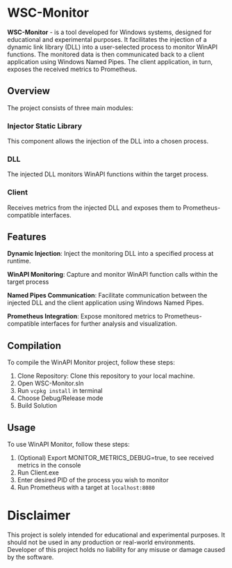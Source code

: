 # WSC-Monitor
**WSC-Monitor** - is a tool developed for Windows systems, designed for educational and experimental purposes. It facilitates the injection of a dynamic link library (DLL) into a user-selected process to monitor WinAPI functions. The monitored data is then communicated back to a client application using Windows Named Pipes. The client application, in turn, exposes the received metrics to Prometheus.

## Overview
The project consists of three main modules:

### Injector Static Library
This component allows the injection of the DLL into a chosen process.
### DLL
The injected DLL monitors WinAPI functions within the target process.
### Client
Receives metrics from the injected DLL and exposes them to Prometheus-compatible interfaces.
## Features
**Dynamic Injection**: Inject the monitoring DLL into a specified process at runtime.

**WinAPI Monitoring**: Capture and monitor WinAPI function calls within the target process

**Named Pipes Communication**: Facilitate communication between the injected DLL and the client application using Windows Named Pipes.

**Prometheus Integration**: Expose monitored metrics to Prometheus-compatible interfaces for further analysis and visualization.

## Compilation
To compile the WinAPI Monitor project, follow these steps:

1. Clone Repository: Clone this repository to your local machine.
2. Open WSC-Monitor.sln
3. Run `vcpkg install` in terminal
4. Choose Debug/Release mode
5. Build Solution

## Usage
To use WinAPI Monitor, follow these steps:

1. (Optional) Export MONITOR_METRICS_DEBUG=true, to see received metrics in the console
2. Run Client.exe
3. Enter desired PID of the process you wish to monitor
4. Run Prometheus with a target at `localhost:8080`

# Disclaimer
This project is solely intended for educational and experimental purposes. It should not be used in any production or real-world environments. Developer of this project holds no liability for any misuse or damage caused by the software.
